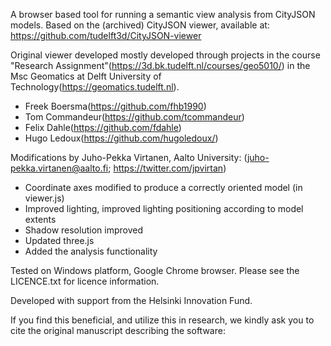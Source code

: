 A browser based tool for running a semantic view analysis from CityJSON models. 
Based on the (archived) CityJSON viewer, available at: https://github.com/tudelft3d/CityJSON-viewer

Original viewer developed mostly developed through projects in the course "Research Assignment"(https://3d.bk.tudelft.nl/courses/geo5010/) 
in the Msc Geomatics at Delft University of Technology(https://geomatics.tudelft.nl).
  - Freek Boersma(https://github.com/fhb1990)
  - Tom Commandeur(https://github.com/tcommandeur)
  - Felix Dahle(https://github.com/fdahle)
  - Hugo Ledoux(https://github.com/hugoledoux/)

Modifications by Juho-Pekka Virtanen, Aalto University:
(juho-pekka.virtanen@aalto.fi; https://twitter.com/jpvirtan)

- Coordinate axes modified to produce a correctly oriented model (in viewer.js)
- Improved lighting, improved lighting positioning according to model extents
- Shadow resolution improved
- Updated three.js
- Added the analysis functionality

Tested on Windows platform, Google Chrome browser. 
Please see the LICENCE.txt for licence information.

Developed with support from the Helsinki Innovation Fund.

If you find this beneficial, and utilize this in research, we kindly ask you to cite the original manuscript describing the software:
